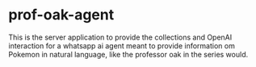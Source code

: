 # prof-oak-agent
This is the server application to provide the collections and OpenAI interaction for a whatsapp ai agent meant to provide information om Pokemon
in natural language, like the professor oak in the series would.
